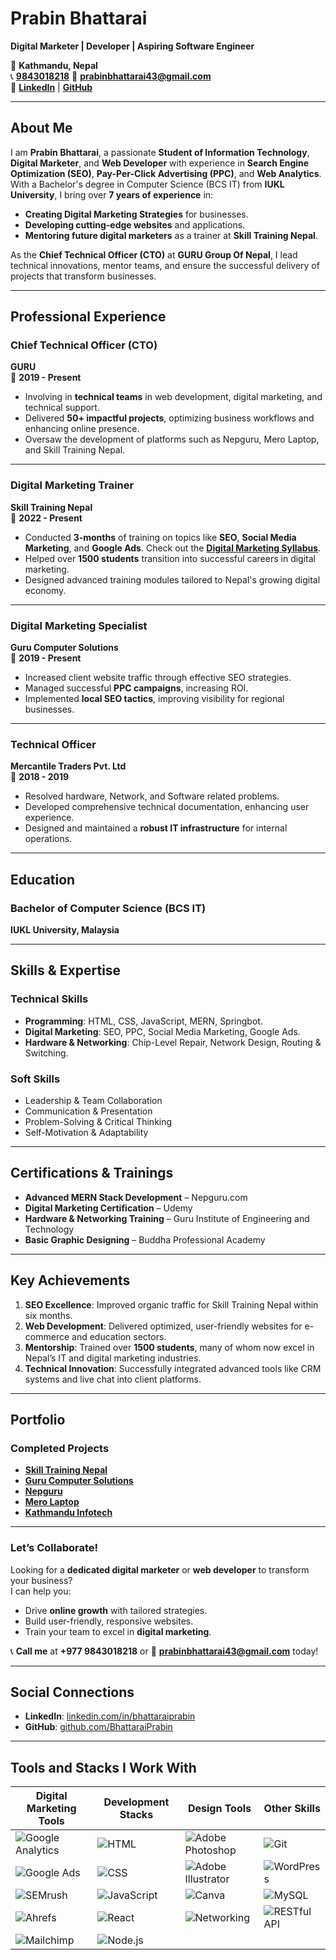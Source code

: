 # **Prabin Bhattarai**  
**Digital Marketer | Developer | Aspiring Software Engineer**  

📍 **Kathmandu, Nepal**  
📞 **[9843018218](https://wa.me/9779843018218)**
📧 **[prabinbhattarai43@gmail.com](mailto:prabinbhattarai43@gmail.com)**  
🔗 **[LinkedIn](https://www.linkedin.com/in/bhattaraiprabin/)** | **[GitHub](https://github.com/BhattaraiPrabin/)**  

---

## **About Me**  
I am **Prabin Bhattarai**, a passionate **Student of Information Technology**, **Digital Marketer**, and **Web Developer** with experience in **Search Engine Optimization (SEO)**, **Pay-Per-Click Advertising (PPC)**, and **Web Analytics**. With a Bachelor's degree in Computer Science (BCS IT) from **IUKL University**, I bring over **7 years of experience** in:  
- **Creating Digital Marketing Strategies** for businesses.  
- **Developing cutting-edge websites** and applications.  
- **Mentoring future digital marketers** as a trainer at **Skill Training Nepal**.  

As the **Chief Technical Officer (CTO)** at **GURU Group Of Nepal**, I lead technical innovations, mentor teams, and ensure the successful delivery of projects that transform businesses.

---

## **Professional Experience**  

### **Chief Technical Officer (CTO)**  
**GURU**  
📆 **2019 - Present**  
- Involving in **technical teams** in web development, digital marketing, and technical support.  
- Delivered **50+ impactful projects**, optimizing business workflows and enhancing online presence.  
- Oversaw the development of platforms such as Nepguru, Mero Laptop, and Skill Training Nepal.  

---

### **Digital Marketing Trainer**  
**Skill Training Nepal**  
📆 **2022 - Present**  
- Conducted **3-months** of training on topics like **SEO**, **Social Media Marketing**, and **Google Ads**. Check out the **[Digital Marketing Syllabus](https://skilltrainingnepal.com/course/digital-marketing-training-in-nepal)**.
- Helped over **1500 students** transition into successful careers in digital marketing.  
- Designed advanced training modules tailored to Nepal's growing digital economy.  

---

### **Digital Marketing Specialist**  
**Guru Computer Solutions**  
📆 **2019 - Present**  
- Increased client website traffic  through effective SEO strategies.  
- Managed successful **PPC campaigns**, increasing ROI.  
- Implemented **local SEO tactics**, improving visibility for regional businesses.  

---

### **Technical Officer**  
**Mercantile Traders Pvt. Ltd**  
📆 **2018 - 2019**  
- Resolved hardware, Network, and Software related problems.
- Developed comprehensive technical documentation, enhancing user experience.  
- Designed and maintained a **robust IT infrastructure** for internal operations.  

---

## **Education**  

### **Bachelor of Computer Science (BCS IT)**  
**IUKL University, Malaysia**  

---

## **Skills & Expertise**  

### **Technical Skills**  
- **Programming**: HTML, CSS, JavaScript, MERN, Springbot. 
- **Digital Marketing**: SEO, PPC, Social Media Marketing, Google Ads.  
- **Hardware & Networking**: Chip-Level Repair, Network Design, Routing & Switching.  

### **Soft Skills**  
- Leadership & Team Collaboration  
- Communication & Presentation  
- Problem-Solving & Critical Thinking  
- Self-Motivation & Adaptability  

---

## **Certifications & Trainings**  
- **Advanced MERN Stack Development** – Nepguru.com  
- **Digital Marketing Certification** – Udemy  
- **Hardware & Networking Training** – Guru Institute of Engineering and Technology  
- **Basic Graphic Designing** – Buddha Professional Academy  

---

## **Key Achievements**  
1. **SEO Excellence**: Improved organic traffic for Skill Training Nepal within six months.  
2. **Web Development**: Delivered optimized, user-friendly websites for e-commerce and education sectors.  
3. **Mentorship**: Trained over **1500 students**, many of whom now excel in Nepal’s IT and digital marketing industries.  
4. **Technical Innovation**: Successfully integrated advanced tools like CRM systems and live chat into client platforms.  

---

## **Portfolio**  

### **Completed Projects**  
- **[Skill Training Nepal](https://skilltrainingnepal.com/)**  
- **[Guru Computer Solutions](https://gurucomputer.com.np/)**  
- **[Nepguru](https://nepguru.com/)**  
- **[Mero Laptop](https://merolaptop.com/)**  
- **[Kathmandu Infotech](https://www.kathmanduinfotech.com/)**  

---

### **Let’s Collaborate!**  
Looking for a **dedicated digital marketer** or **web developer** to transform your business?  
I can help you:  
- Drive **online growth** with tailored strategies.  
- Build user-friendly, responsive websites.  
- Train your team to excel in **digital marketing**.  

📞 **Call me** at **+977 9843018218** or 📧 **[prabinbhattarai43@gmail.com](mailto:prabinbhattarai43@gmail.com)** today!  

---

## **Social Connections**  
- **LinkedIn**: [linkedin.com/in/bhattaraiprabin](https://www.linkedin.com/in/bhattaraiprabin/)  
- **GitHub**: [github.com/BhattaraiPrabin](https://github.com/BhattaraiPrabin/)  

------

## Tools and Stacks I Work With  

| **Digital Marketing Tools**                                      | **Development Stacks**                               | **Design Tools**                                      | **Other Skills**                                  |
|------------------------------------------------------------------|-----------------------------------------------------|-----------------------------------------------------|--------------------------------------------------|
| ![Google Analytics](https://img.shields.io/badge/Google%20Analytics-%234285F4.svg?style=for-the-badge&logo=google-analytics&logoColor=white) | ![HTML](https://img.shields.io/badge/HTML-%23E34F26.svg?style=for-the-badge&logo=html5&logoColor=white) | ![Adobe Photoshop](https://img.shields.io/badge/Adobe%20Photoshop-%2331A8FF.svg?style=for-the-badge&logo=adobe-photoshop&logoColor=white) | ![Git](https://img.shields.io/badge/Git-%23F05032.svg?style=for-the-badge&logo=git&logoColor=white) |
| ![Google Ads](https://img.shields.io/badge/Google%20Ads-%234285F4.svg?style=for-the-badge&logo=google-ads&logoColor=white)       | ![CSS](https://img.shields.io/badge/CSS-%231572B6.svg?style=for-the-badge&logo=css3&logoColor=white)     | ![Adobe Illustrator](https://img.shields.io/badge/Adobe%20Illustrator-%23FF9A00.svg?style=for-the-badge&logo=adobe-illustrator&logoColor=white) | ![WordPress](https://img.shields.io/badge/WordPress-%2321759B.svg?style=for-the-badge&logo=wordpress&logoColor=white) |
| ![SEMrush](https://img.shields.io/badge/SEMrush-FF6C37?style=for-the-badge&logo=semrush&logoColor=white)                       | ![JavaScript](https://img.shields.io/badge/JavaScript-%23F7DF1E.svg?style=for-the-badge&logo=javascript&logoColor=black) | ![Canva](https://img.shields.io/badge/Canva-%2300C4CC.svg?style=for-the-badge&logo=canva&logoColor=white) | ![MySQL](https://img.shields.io/badge/MySQL-%234479A1.svg?style=for-the-badge&logo=mysql&logoColor=white) |
| ![Ahrefs](https://img.shields.io/badge/Ahrefs-3766AB?style=for-the-badge&logo=ahrefs&logoColor=white)                           | ![React](https://img.shields.io/badge/React-%2361DAFB.svg?style=for-the-badge&logo=react&logoColor=black) | ![Networking](https://img.shields.io/badge/Networking-%23000000.svg?style=for-the-badge&logo=ethernet&logoColor=white) | ![RESTful API](https://img.shields.io/badge/RESTful%20API-%23000000.svg?style=for-the-badge&logo=api&logoColor=white) |
| ![Mailchimp](https://img.shields.io/badge/Mailchimp-FFE01B?style=for-the-badge&logo=mailchimp&logoColor=black)                  | ![Node.js](https://img.shields.io/badge/Node.js-%23339933.svg?style=for-the-badge&logo=node.js&logoColor=white) | | |
